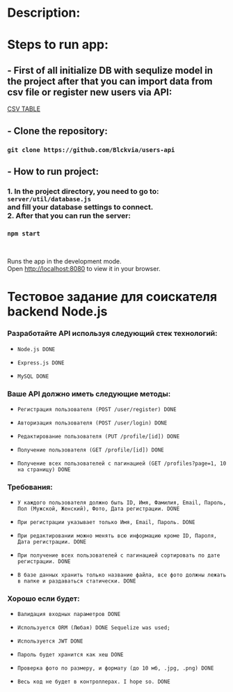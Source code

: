 # Description:

# Steps to run app:

## - First of all initialize DB with sequlize model in the project after that you can import data from csv file or register new users via API:

[CSV TABLE](sql-db.csv)

## - Clone the repository:

### `git clone https://github.com/Blckvia/users-api`

## - How to run project:

### 1. In the project directory, you need to go to:<br> `server/util/database.js` <br>and fill your database settings to connect. <br>2. After that you can run the server:

### `npm start`

<br>

Runs the app in the development mode.\
Open [http://localhost:8080](http://localhost:8080) to view it in your browser.

# Тестовое задание для соискателя backend Node.js

### Разработайте API используя следующий стек технологий:

-     Node.js DONE

-     Express.js DONE

-     MySQL DONE

### Ваше API должно иметь следующие методы:

-     Регистрация пользователя (POST /user/register) DONE
-     Авторизация пользователя (POST /user/login) DONE
-     Редактирование пользователя (PUT /profile/[id]) DONE
-     Получение пользователя (GET /profile/[id]) DONE
-     Получение всех пользователей с пагинацией (GET /profiles?page=1, 10 на страницу) DONE

### Требования:

-     У каждого пользователя должно быть ID, Имя, Фамилия, Email, Пароль, Пол (Мужской, Женский), Фото, Дата регистрации. DONE

-     При регистрации указывает только Имя, Email, Пароль. DONE

-     При редактировании можно менять всю информацию кроме ID, Пароля, Дата регистрации. DONE

-     При получение всех пользователей с пагинацией сортировать по дате регистрации. DONE

-     В базе данных хранить только название файла, все фото должны лежать в папке и раздаваться статически. DONE

### Хорошо если будет:

-     Валидация входных параметров DONE

-     Используется ORM (Любая) DONE Sequelize was used;

-     Используется JWT DONE

-     Пароль будет хранится как хеш DONE

-     Проверка фото по размеру, и формату (до 10 мб, .jpg, .png) DONE

-     Весь код не будет в контроллерах. I hope so. DONE
